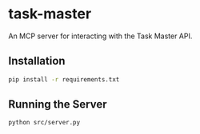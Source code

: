 # task-master

An MCP server for interacting with the Task Master API.

## Installation

```bash
pip install -r requirements.txt
```

## Running the Server

```bash
python src/server.py
```
